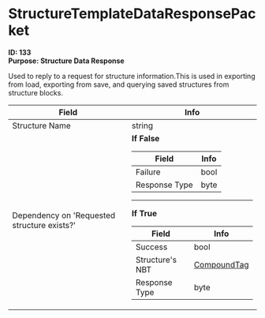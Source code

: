# StructureTemplateDataResponsePacket

**ID: 133**  
**Purpose: Structure Data Response**  

Used to reply to a request for structure information.This is used in exporting from load, exporting from save, and querying saved structures from structure blocks.

<table><thead><tr><th>Field</th><th>Info</th></tr></thead><tbody>
<tr><td>Structure Name</td><td>string</td></tr>
<tr><td>Dependency on 'Requested structure exists?'</td><td><b>If False</b><br>
  <table><thead><tr><th>Field</th><th>Info</th></tr></thead><tbody>
  <tr><td>Failure</td><td>bool</td></tr>
  <tr><td>Response Type</td><td>byte</td></tr>
  </tbody></table><hr>
  <b>If True</b><br>
  <table><thead><tr><th>Field</th><th>Info</th></tr></thead><tbody>
  <tr><td>Success</td><td>bool</td></tr>
  <tr><td>Structure's NBT</td><td><a href="../types/CompoundTag.md">CompoundTag</a></td></tr>
  <tr><td>Response Type</td><td>byte</td></tr>
  </tbody></table></td></tr>
</tbody></table>